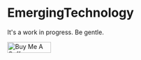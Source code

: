 # EmergingTechnology
It's a work in progress. Be gentle.




<a href="https://www.buymeacoffee.com/6KXahpF" target="_blank"><img src="https://cdn.buymeacoffee.com/buttons/default-orange.png" alt="Buy Me A Coffee" style="height: 25px !important;width: 100px !important;" ></a>
